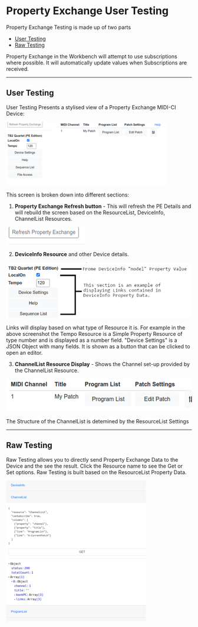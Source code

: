 # Property Exchange User Testing

Property Exchange Testing is made up of two parts
* [User Testing](#user-testing)
* [Raw Testing](#raw-testing)

Property Exchange in the Workbench will attempt to use subscriptions where possible. It will automatically update values
when Subscriptions are received.

---
## User Testing
User Testing Presents a stylised view of a Property Exchange MIDI-CI Device:

![PE Testing screen](peUserTest.png)

This screen is broken down into different sections:

1. **Property Exchange Refresh button** - This will refresh the PE Details and will rebuild the screen based on the 
ResourceList, DeviceInfo, ChannelList Resources.

![PE Refresh Button](peRefresh.png)

2. **DeviceInfo Resource** and other Device details. 

![PE DeviceInfo](peDeviceInfo.png)

Links will display based on what type of Resource it is. For example in the above screenshot the Tempo Resource is a 
Simple Property Resource of type number and is displayed as a number field. 
"Device Settings" is a JSON Object with many fields. It is shown as a button that can be clicked to open an editor.

3. **ChannelList Resource Display** - Shows the Channel set-up provided by the ChannelList Resource.

![PE ChannelList](peChannelList.png)

The Structure of the ChannelList is detemined by the ResourceList Settings

---
## Raw Testing

Raw Testing allows you to directly send Property Exchange Data to the Device and the see the result. Click the Resource 
name to see the Get or Set options. Raw Testing is built based on the ResourceList Property Data.

![PE Raw Testing Screen](peRawTest.png)




